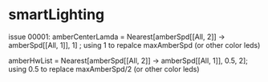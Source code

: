 # smartLighting
issue 00001: amberCenterLamda = 
  Nearest[amberSpd[[All, 2]] -> amberSpd[[All, 1]], 
     1] ;     using 1 to repalce maxAmberSpd (or other color leds)

  amberHwList = 
    Nearest[amberSpd[[All, 2]] -> amberSpd[[All, 1]], 0.5, 2];   using 0.5 to replace maxAmberSpd/2  (or other color leds)

